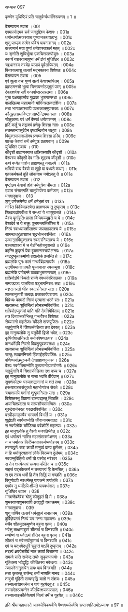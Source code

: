 अध्यायः 097

कृष्णेन युधिष्ठिरं प्रति चातुर्वर्ण्यधर्मनिरूपणम् ॥ 1 ॥

वैशम्पायन उवाच ।	001  
एवमात्मोद्भवं सर्वं जगदुद्दिश्य केशवः ।	001a  
धर्मान्धर्मात्मजस्याथ पुण्यानकथयत्प्रभुः ॥	001c  
शृणु पाण्डव तत्वेन पवित्रं पापनाशनम् ।	002a  
कथ्यमानं मया पुण्यं धर्मशास्त्रफलं महत् ॥	002c  
यः शृणोति शुचिर्भूत्वा एकचित्तस्तपोयुतः ।	003a  
स्वर्ग्यं यशस्यामायुष्यं धर्मं ज्ञेयं युधिष्ठिर ॥	003c  
श्रद्दधानस्य तस्येह यत्पापं पूर्वसञ्चितम् ।	004a  
विनश्यत्याशु तत्सर्वं मद्भक्तस्य विशेषतः ॥	004c  
वैशम्पायन उवाच ।	005  
एवं श्रुत्वा वचः पुण्यं सत्यं केशवभाषितम् ।	005a  
प्रहृष्टमनसो भूत्वा चिन्तयन्तोऽद्भुतं परम् ॥	005c  
देवब्रह्मर्षयः सर्वे गन्धर्वाप्सरसस्तथा ।	006a  
भूता यक्षग्रहाश्चैव गुह्यका भुजगास्तथा ॥	006c  
वालखिल्या महात्मानो योगिनस्तत्वदर्शिनः ।	007a  
तथा भागवताश्चापि पञ्चकालमुपासकाः ॥	007c  
कौतूहलसमाविष्टाः प्रहृष्टेन्द्रियमानसाः ।	008a  
श्रोतुकामाः परं धर्मं वैष्णवं धर्मशासनम् ।	008c  
हृदि कर्तुं च तद्वाक्यं प्रणेमुः शिरसा नताः ॥	008e  
ततस्तान्वासुदेवेन दृष्टान्दिव्येन चक्षुषा ।	009a  
विमुक्तपापानालोक्य प्रणम्य शिरसा हरिम् ।	009c  
पप्रच्छ केशवं धर्मं धर्मपुत्रः प्रतापवान् ॥	009e  
युधिष्ठिर उवाच ।	010  
कीदृशी ब्राह्मणस्याथ क्षत्रियस्यापि कीदृशी ।	010a  
वैश्यस्य कीदृशी देव गतिः शूद्रस्य कीदृशी ॥	010c  
कथं बध्येत पाशेन ब्राह्मणस्तु यमालये ।	011a  
क्षत्रियो वाथ वैश्यो वा शूद्रो वा बध्यते कथम् ।	011c  
एतत्कर्मफलं ब्रूहि लोकनाथ नमोऽस्तु ते ॥	011e  
वैशम्पायन उवाच ।	012  
पृष्टोऽथ केशवो ह्येवं धर्मपुत्रेण धीमता ।	012a  
उवाच संसारगतिं चातुर्वर्ण्यस्य कर्मजाम् ॥	012c  
भगवानुवाच ।	013  
शृणु वर्णक्रमेणैव धर्मं धर्मभृतां वर ।	013a  
नास्ति किञ्चिन्नरश्रेष्ठ ब्राह्मणस्य तु दुष्कृतम् ॥	013c  
शिखायज्ञोपवीता ये सन्ध्यां ये चाप्युपासते ।	014a  
यैश्च पूर्णाहुतिः प्राप्ता विधिवज्जुह्वते च ये ॥	014c  
वैश्वदेवं च ये चक्रुः पूजयन्त्यतिथींश्च ये ।	015a  
नित्यं स्वाध्यायशीलाश्च जपयज्ञपराश्च ये ॥	015c  
सायम्प्रातर्हुताशाश्च शूद्रभोजनवर्जिताः ।	016a  
डम्भानृतविमुक्ताश्च स्वदारनिरताश्च ये ।	016c  
पञ्चयज्ञपरा ये च येऽग्निहोत्रमुपासते ॥	016e  
दहन्ति दुष्कृतं येषां हूयमानास्त्रयोऽग्नयः ।	017a  
नष्टदुष्कृतकर्माणो ब्रह्मलोकं व्रजन्ति ते ॥	017c  
ब्रह्मलोके पुनः कामं गन्धर्वैर्ब्रह्मगायकैः ।	018a  
उद्गीयमानाः प्रयतैः पूज्यमानाः स्वयम्भुवा ।	018c  
ब्रह्मलोके प्रमोदन्ते यावदाभूतसम्प्लवम् ॥	018e  
क्षत्रियोऽपि स्थितो राज्ये स्वधर्मपरिपालकः ।	019a  
सम्यक्प्रजाः पालयिता षड्भागनिरतः सदा ॥	019c  
यज्ञदानरतो धीरः स्वदारनिरतः सदा ।	020a  
शास्त्रानुसारी तत्वज्ञः प्रजाकार्यपरायणः ॥	020c  
विप्रेभ्यः कामदो नित्यं भृत्यानां भरणे रतः ।	021a  
सत्यसन्धः शुचिर्नित्यं लोभडम्भविवर्जितः ।	021c  
क्षत्रियोऽप्युत्तमां याति गतिं देवनिषेविताम् ॥	021e  
तत्र दिव्याप्सरोभिस्तु गन्धर्वैश्च विशेषतः ।	022a  
सेव्यमानो महातेजाः क्रीडते शक्रपूजितः ॥	022c  
चतुर्युगानि वै त्रिंशत्क्रीडित्वा तत्र देववत् ।	023a  
इह मानुष्यलोके तु चतुर्वेदी द्विजो भवेत् ॥	023c  
कृषिगोपालनिरतो धर्मानवेषणतत्परः ।	024a  
दानधर्मेऽपि निरतो विप्रशुश्रूषकस्तथा ॥	024c  
सत्यसन्धः शुचिर्नित्यं लोभडम्भविवर्जितः ।	025a  
ऋजुः स्वदारनिरतो हिंसाद्रोहविवर्जितः ॥	025c  
वणिग्धर्मान्नमुञ्चन्वै देवब्राह्मणपूजकः ।	026a  
वैश्यः स्वर्गतिमाप्नोति पूज्यमानोऽप्सरोगणैः ॥	026c  
चतुर्युगानि वै त्रिंशत्क्रीडित्वा दश पञ्च च ।	027a  
इह मानुष्यलोके च राजा भवति वीर्यवान् ॥	027c  
सुवर्णकोट्यः पञ्चाशद्रत्नानां च शतं तथा ।	028a  
हस्त्यश्वरथसंयुक्तो महाभोगांश्च सेवते ॥	028c  
त्रयाणामपि वर्णानां शुश्रूषानिरतः सदा ।	029a  
विशेषतस्तु विप्राणां दासवद्यस्तु तिष्ठति ॥	029c  
अयाचितप्रदाता च सत्यशौचसमन्वितः ।	030a  
गुरुदेवार्चनरतः परदारविवर्जितः ॥	030c  
परपीडामकृत्वैव भत्यवर्गं बिभर्ति यः ।	031a  
शूद्रोऽपि स्वर्गमाप्नोति जीवानामभयप्रदः ॥	031c  
स स्वर्गलोके क्रीडित्वा वर्षकोटिं महातपाः ।	032a  
इह मानुषलोके तु वैश्यो धनपतिर्भवेत् ॥	032c  
एवं धर्मात्परं नास्ति महत्संसारमोक्षणम् ।	033a  
न च धर्मात्परं किञ्चित्पापकर्मव्यपोहनम् ॥	033c  
तस्माद्धर्मः सदा कार्यो मानुष्यं प्राप्य दुर्लभम् ।	034a  
न हि धर्मानुरक्तानां लोके किञ्चन दुर्लभम् ॥	034c  
स्वयम्भुविहितो धर्मो यो यस्येह नरेश्वर ।	035a  
स तेन क्षपयेत्पापं सम्यगाचरितेन च ॥	035c  
सहजं यद्भवेत्कर्म न तत्त्याज्यं हि केनचित् ।	036a  
स एव तस्य धर्मो हि तेन सिद्धिं स गच्छति ॥	036c  
विगुणोऽपि स्वधर्मस्तु पापकर्म व्यपोहति ।	037a  
एवमेव तु धर्मोऽपि क्षीयते पापवर्धनात् ॥	037c  
युधिष्ठिर उवाच ।	038  
भगवन्देवदेवेश श्रोतुं कौतूहलं हि मे ।	038a  
शुभस्याप्यशुभस्यापि क्षयवृद्धी यथाक्रमम् ॥	038c  
भगवानुवाच ।	039  
शृणु पार्थिव तत्सर्वं धर्मसूक्ष्मं सनातनम् ।	039a  
दुर्विज्ञेयतमं नित्यं यत्र मग्ना महाजनाः ॥	039c  
यथैव शीतमुदकमुष्णेन बहुना वृतम् ।	040a  
भवेत्तु तत्क्षणादुष्णं शीतत्वं च विनश्यति ॥	040c  
यथोष्णं वा भवेदल्पं शीतेन बहुना वृतम् ।	041a  
शीतलं च भवेत्सर्वमुष्णत्वं च विनश्यति ॥	041c  
एवं च यद्भवेद्भूरि सुकृतं वाऽपि दुष्कृतम् ।	042a  
तदल्पं क्षपयेच्छीघ्रं नात्र कार्या विचारणा ॥	042c  
समत्वे सति राजेन्द्र तयोः सुकृतपापयोः ।	043a  
गूहितस्य भवेद्वृद्धिः कीर्तितस्य भवेत्क्षयः ॥	043c  
ख्यापनेनानुतापेन प्रायः पापं विनश्यति ।	044a  
तथा कृतस्तु राजेन्द्र धर्मो नश्यति मानद ॥	044c  
तावुभौ गूहितौ सम्यग्वृद्धिं यातो न संशयः ।	045a  
तस्मात्सर्वप्रयत्नेन न पापं गूहयेद्बुधः ॥	045c  
तस्मादेतत्प्रयत्नेन कीर्तयेत्क्षयकारणात् ।	046a  
तस्मात्सङ्कीर्तयेत्पापं नित्यं धर्मं च गूहयेत् ॥ ॥	046c  

इति श्रीमन्महाभारते आश्वमेधिकपर्वणि वैष्णवधर्मपर्वणि सप्तनवतितमोऽध्यायः ॥ 97 ॥
